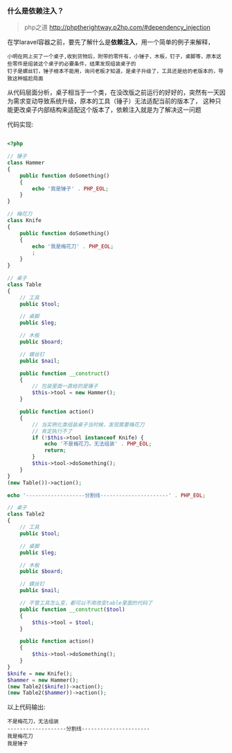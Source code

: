 ### 什么是依赖注入？

> php之道 http://phptherightway.p2hp.com/#dependency_injection

在学laravel容器之前，要先了解什么是**依赖注入**，用一个简单的例子来解释，

```text
小明在网上买了一个桌子,收到货物后，附带的零件有，小锤子，木板，钉子，桌脚等，原本这些零件是组装这个桌子的必要条件，结果发现组装桌子的
钉子是螺丝钉，锤子根本不能用，询问老板才知道，是桌子升级了，工具还是给的老版本的，导致这种尴尬局面
```

从代码层面分析，桌子相当于一个类，在没改版之前运行的好好的，突然有一天因为需求变动导致系统升级，原本的工具（锤子）无法适配当前的版本了，
这种只能更改桌子内部结构来适配这个版本了，依赖注入就是为了解决这一问题

代码实现:
```php

<?php

// 锤子
class Hammer
{
    public function doSomething()
    {
        echo '我是锤子' . PHP_EOL;
    }
}

// 梅花刀
class Knife
{
    public function doSomething()
    {
        echo '我是梅花刀' . PHP_EOL;
        ;
    }
}

// 桌子
class Table
{
    // 工具
    public $tool;

    // 桌脚
    public $leg;

    // 木板
    public $board;

    // 螺丝钉
    public $nail;

    public function __construct()
    {
        // 包装里面一直给的是锤子
        $this->tool = new Hammer();
    }

    public function action()
    {
        // 当实例化类组装桌子当时候，发现需要梅花刀
        // 肯定执行不了
        if (!$this->tool instanceof Knife) {
            echo '不是梅花刀，无法组装' . PHP_EOL;
            return;
        }
        $this->tool->doSomething();
    }
}
(new Table())->action();

echo '-------------------分割线----------------------' . PHP_EOL;

// 桌子
class Table2
{
    // 工具
    public $tool;

    // 桌脚
    public $leg;

    // 木板
    public $board;

    // 螺丝钉
    public $nail;

    // 不管工具怎么变，都可以不用改变table里面的代码了
    public function __construct($tool)
    {
        $this->tool = $tool;
    }

    public function action()
    {
        $this->tool->doSomething();
    }
}
$knife = new Knife();
$hammer = new Hammer();
(new Table2($knife))->action();
(new Table2($hammer))->action();
```
以上代码输出:
```text
不是梅花刀，无法组装
-------------------分割线----------------------
我是梅花刀
我是锤子
```
